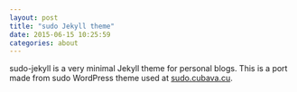 ```yaml
---
layout: post
title: "sudo Jekyll theme"
date: 2015-06-15 10:25:59
categories: about
---
```

sudo-jekyll is a very minimal Jekyll theme for personal blogs. This is a port made from sudo WordPress theme used at [sudo.cubava.cu](http://sudo.cubava.cu).